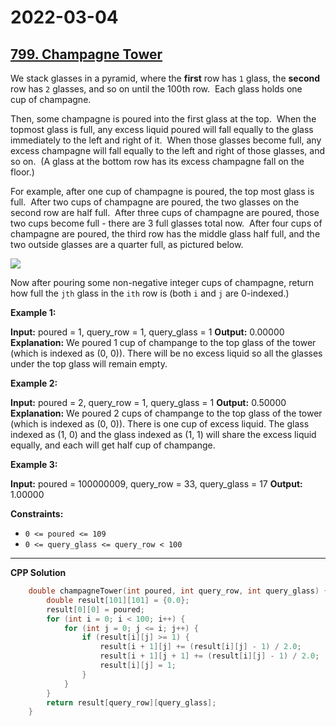 # 2022-03-04

## [799. Champagne Tower](https://leetcode.com/problems/champagne-tower/)

We stack glasses in a pyramid, where the **first** row has `1` glass, the **second** row has `2` glasses, and so on until the 100th row.  Each glass holds one cup of champagne.

Then, some champagne is poured into the first glass at the top.  When the topmost glass is full, any excess liquid poured will fall equally to the glass immediately to the left and right of it.  When those glasses become full, any excess champagne will fall equally to the left and right of those glasses, and so on.  (A glass at the bottom row has its excess champagne fall on the floor.)

For example, after one cup of champagne is poured, the top most glass is full.  After two cups of champagne are poured, the two glasses on the second row are half full.  After three cups of champagne are poured, those two cups become full - there are 3 full glasses total now.  After four cups of champagne are poured, the third row has the middle glass half full, and the two outside glasses are a quarter full, as pictured below.

![ ](https://s3-lc-upload.s3.amazonaws.com/uploads/2018/03/09/tower.png)

Now after pouring some non-negative integer cups of champagne, return how full the `jth` glass in the `ith` row is (both `i` and `j` are 0-indexed.)

**Example 1:**

**Input:** poured = 1, query_row = 1, query_glass = 1
**Output:** 0.00000
**Explanation:** We poured 1 cup of champange to the top glass of the tower (which is indexed as (0, 0)). There will be no excess liquid so all the glasses under the top glass will remain empty.

**Example 2:**

**Input:** poured = 2, query_row = 1, query_glass = 1
**Output:** 0.50000
**Explanation:** We poured 2 cups of champange to the top glass of the tower (which is indexed as (0, 0)). There is one cup of excess liquid. The glass indexed as (1, 0) and the glass indexed as (1, 1) will share the excess liquid equally, and each will get half cup of champange.

**Example 3:**

**Input:** poured = 100000009, query_row = 33, query_glass = 17
**Output:** 1.00000

**Constraints:**

- `0 <= poured <= 109`
- `0 <= query_glass <= query_row < 100`

---

**CPP Solution**

```c++
    double champagneTower(int poured, int query_row, int query_glass) {
        double result[101][101] = {0.0};
        result[0][0] = poured;
        for (int i = 0; i < 100; i++) {
            for (int j = 0; j <= i; j++) {
                if (result[i][j] >= 1) {
                    result[i + 1][j] += (result[i][j] - 1) / 2.0;
                    result[i + 1][j + 1] += (result[i][j] - 1) / 2.0;
                    result[i][j] = 1;
                }
            }
        }
        return result[query_row][query_glass];
    }
```
